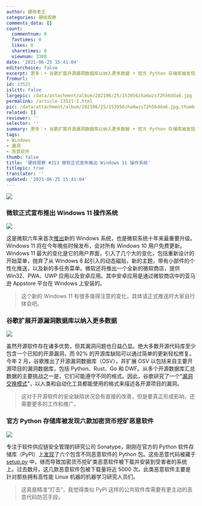 ```yaml
---
author: 硬核老王
categories: 硬核观察
comments_data: []
count:
  commentnum: 0
  favtimes: 0
  likes: 0
  sharetimes: 0
  viewnum: 3388
date: '2021-06-25 15:41:04'
editorchoice: false
excerpt: 更多：• 谷歌扩展开源漏洞数据库以纳入更多数据 • 官方 Python 存储库被发现六款加密货币挖矿恶意软件
fromurl: ''
id: 13521
islctt: false
largepic: /data/attachment/album/202106/25/153956zha6wzs72h56dda6.jpg
permalink: /article-13521-1.html
pic: /data/attachment/album/202106/25/153956zha6wzs72h56dda6.jpg.thumb.jpg
related: []
reviewer: ''
selector: ''
summary: 更多：• 谷歌扩展开源漏洞数据库以纳入更多数据 • 官方 Python 存储库被发现六款加密货币挖矿恶意软件
tags:
- Windows
- 漏洞
- 恶意软件
thumb: false
title: '硬核观察 #313 微软正式宣布推出 Windows 11 操作系统'
titlepic: true
translator: ''
updated: '2021-06-25 15:41:04'
---
```


![](/data/attachment/album/202106/25/153956zha6wzs72h56dda6.jpg)


### 微软正式宣布推出 Windows 11 操作系统


![](/data/attachment/album/202106/25/154006zhd57o5h3vjx70x0.jpg)


这是微软六年来首次[推出](https://www.theverge.com/2021/6/24/22546791/microsoft-windows-11-announcement-features-updates)新的 Windows 系统，也是微软系统十年来最重要升级。Windows 11 将在今年晚些时候发布，会对所有 Windows 10 用户免费更新。Windows 11 最大的变化是它的用户界面，引入了几个大的变化，包括重新设计的开始菜单，抛弃了从 Windows 8 起引入的动态磁贴，新的主题，带有小部件的个性化推送，以及新的多任务菜单。微软还将推出一个全新的微软商店，提供 Win32、PWA、UWP 应用以及安卓应用。其中安卓应用是通过微软商店中的亚马逊 Appstore 平台在 Windows 上安装的。



> 
> 这个新的 Windows 11 有很多值得注意的变化，具体请正式推送时大家自行体会吧。
> 
> 
> 


### 谷歌扩展开源漏洞数据库以纳入更多数据


![](/data/attachment/album/202106/25/154026tavxqtyh7xvqxqb6.jpg)


虽然开源软件存在诸多优势，但其漏洞问题也日益凸显。绝大多数开源代码库至少包含一个已知的开源漏洞，而 92% 的开源库缺陷可以通过简单的更新轻松修复。今年 2 月，谷歌推出了开源漏洞数据库（OSV），并扩展 OSV 以包括来自主要开源项目的漏洞数据库，包括 Python、Rust、Go 和 DWF。从多个开源数据库汇总数据的主要挑战之一是，它们可能遵守不同的格式。因此，谷歌研究了一个“[漏洞交换模式](https://security.googleblog.com/2021/06/announcing-unified-vulnerability-schema.html)”，以人类和自动化工具都能使用的格式来描述各开源项目的漏洞。



> 
> 这对于开源软件的安全缺陷状况会有直接的改善，但是要真正形成影响，还需要更多的工作和推广。
> 
> 
> 


### 官方 Python 存储库被发现六款加密货币挖矿恶意软件


![](/data/attachment/album/202106/25/154042iik4cs8aj39j4946.jpg)


专注于软件供应链安全管理的研究公司 Sonatype，刚刚在官方的 Python 软件存储库（PyPI）上[发现](https://blog.sonatype.com/sonatype-catches-new-pypi-cryptomining-malware-via-automated-detection)了六个包含不同恶意软件的 Python 包。这些恶意代码被藏于 [setup.py](http://setup.py/) 中，继而导致加密货币挖矿类恶意软件被下载并安装到受害者的系统上。过去数月，这几款恶意软件包被下载量将近 5000 次。此类恶意软件主要是针对那些拥有高性能 Linux 机器的机器学习研究人员们。



> 
> 这真是精准“打击”，我觉得类似 PyPI 这样的公共软件库需要有更主动的恶意代码防范手段。
> 
> 
>